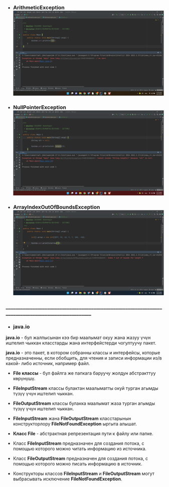 * ### ArithmeticException ![img_1.png](img_1.png)
* ### NullPointerException ![img.png](img.png)
* ### ArrayIndexOutOfBoundsException ![img_2.png](img_2.png)

### ___________________________________________________________________________________________________

* ### java.io
**java.io** - бул жалпысынан кээ бир маалымат окуу жана жазуу үчүн иштелип чыккан класстарды жана интерфейстерди чогултуучу пакет.

**java.io** - это пакет, в котором собранны классы и интерфейсы, которые предназначенны, если обобщить, для чтения и записи информации из/в какой- либо источник, например файл.

* **File классы** - бул файлга же папкага баруучу жолдун абстракттуу көрүнүшү.

* **FileInputStream** классы булактан маалыматты окуй турган агымды түзүү үчүн иштелип чыккан.

* **FileOutputStream** классы булакка маалымат жаза турган агымды түзүү үчүн иштелип чыккан.

* **FileInputStream** жана **FileOutputStream** класстарынын конструкторлору **FileNotFoundException** ыргыта алышат.

*  **Класс File** - абстрактная репрезентация пути к файлу или папке.

* Класс **FilelnputStream** предназначен для создания потока, с помощью которого можно читать информацию из источника.

* Класс **FileOutputStream** предназначен для создания потока, с помощью которого можно писать информацию в источник.

* Конструкторы классов **FilelnputStream** и **FileOutputStream** могут выбрасывать исключение **FileNotFoundException**.

